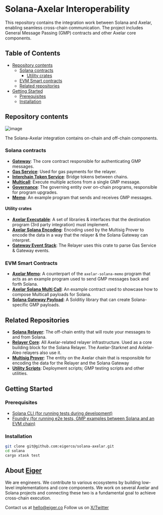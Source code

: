 # Solana-Axelar Interoperability

This repository contains the integration work between Solana and Axelar, enabling seamless cross-chain communication. The project includes General Message Passing (GMP) contracts and other Axelar core components.

## Table of Contents

- [Repository contents](#repository-contents)
  - [Solana contracts](#solana-contracts)
    - [Utility crates](#utility-crates)
  - [EVM Smart contracts](#evm-smart-contracts)
  - [Related repositories](#related-repositories)
- [Getting Started](#getting-started)
  - [Prerequisites](#prerequisites)
  - [Installation](#installation)

## Repository contents

![image](https://github.com/user-attachments/assets/88008f1c-4096-4248-87b2-128b65cb8e41)

The Solana-Axelar integration contains on-chain and off-chain components.

### Solana contracts
- [**Gateway**](solana/programs/axelar-solana-gateway/README.md): The core contract responsible for authenticating GMP messages.
- [**Gas Service**](solana/programs/axelar-solana-gas-service/README.md): Used for gas payments for the relayer.
- [**Interchain Token Service**](solana/programs/axelar-solana-its/README.md): Bridge tokens between chains.
- [**Multicall**](solana/programs/axelar-solana-multicall): Execute multiple actions from a single GMP message.
- [**Governance**](solana/programs/axelar-solana-governance/README.md): The governing entity over on-chain programs, responsible for program upgrades.
- [**Memo**](solana/programs/axelar-solana-memo-program): An example program that sends and receives GMP messages.


#### Utility crates
- [**Axelar Executable**](solana/crates/axelar-executable/README.md): A set of libraries & interfaces that the destination program (3rd party integration) must implement.
- [**Axelar Solana Encoding**](solana/crates/axelar-solana-encoding/README.md): Encoding used by the Multisig Prover to encode the data in a way that the relayer & the Solana Gateway can interpret.
- [**Gateway Event Stack**](solana/crates/gateway-event-stack): The Relayer uses this crate to parse Gas Service & Gateway events.

### EVM Smart Contracts
- [**Axelar Memo**](evm-contracts/src/AxelarMemo.sol): A counterpart of the `axelar-solana-memo` program that acts as an example program used to send GMP messages back and forth Solana.
- [**Axelar Solana Multi Call**](evm-contracts/src/AxelarSolanaMultiCall.sol): An example contract used to showcase how to compose Multicall payloads for Solana.
- [**Solana Gateway Payload**](evm-contracts/src/ExampleEncoder.sol): A Solditiy library that can create Solana-specific GMP payloads.


## Related Repositories

- [**Solana Relayer**](https://github.com/eigerco/axelar-solana-relayer): The off-chain entity that will route your messages to and from Solana.
- [**Relayer Core**](https://github.com/eigerco/axelar-relayer-core): All Axelar-related relayer infrastructure. Used as a core building block for the Solana Relayer. The Axelar-Starknet and Axlelar-Aleo relayers also use it.
- [**Multisig Prover**](https://github.com/eigerco/axelar-amplifier/tree/add-multisig-prover-sol-logic/contracts/multisig-prover): The entity on the Axelar chain that is responsible for encoding the data for the Relayer and the Solana Gateway
- [**Utility Scripts**](https://github.com/eigerco/solana-axelar-scripts): Deployment scripts; GMP testing scripts and other utilities.


## Getting Started

### Prerequisites

- [Solana CLI (for running tests during development)](https://solana.com/docs/intro/installation)
- [Foundry (for running e2e tests, GMP examples between Solana and an EVM chain)](https://book.getfoundry.sh/getting-started/installation)

### Installation

```bash
git clone git@github.com:eigerco/solana-axelar.git
cd solana
cargo xtask test
```

## About [Eiger](https://www.eiger.co)

We are engineers. We contribute to various ecosystems by building low-level implementations and core components. We work on several Axelar and Solana projects and connecting these two is a fundamental goal to achieve cross-chain execution.

Contact us at hello@eiger.co
Follow us on [X/Twitter](https://x.com/eiger_co)
